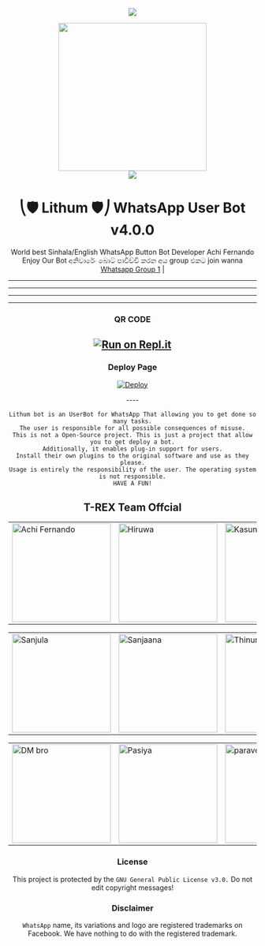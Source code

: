 

<div align="center">		
<img src= "https://camo.githubusercontent.com/71b837571c48af3aa60a73dbc9d5936aa359d78efbfa8a6743cbbbc16b80ef4d/68747470733a2f2f63646e2e646973636f72646170702e636f6d2f6174746163686d656e74732f3830353930323039333930363630383138362f3830353931333937323533353539303932322f74656e6f722e676966"/>
</p>
<div align="center">
  <img src="https://telegra.ph/file/6d87281b5be07068df6cf.jpg" width="300" height="300">
	<div align="center">
<img src= "https://camo.githubusercontent.com/71b837571c48af3aa60a73dbc9d5936aa359d78efbfa8a6743cbbbc16b80ef4d/68747470733a2f2f63646e2e646973636f72646170702e636f6d2f6174746163686d656e74732f3830353930323039333930363630383138362f3830353931333937323533353539303932322f74656e6f722e676966"/>
</p>

  <h1>⎝🛡️ Lithum 🛡️⎠ WhatsApp User Bot v4.0.0</h1>
</div>
<p align="center">
    World best Sinhala/English WhatsApp Button Bot Developer Achi Fernando Enjoy Our Bot අනිවාරේං බොට් පාවිච්චි කරන අය group එකට join wanna
    <br>
        <a href="https://chat.whatsapp.com/BoEEgtNzpk0CbUq6FrUBGr">Whatsapp Group 1</a> |
    <br>
</p>

----
----
----
----	
### QR CODE
[![Run on Repl.it](https://repl.it/badge/github/quiec/whatsasena)](https://replit.com/@CTBOT/Alpha-Qr?v=1)
----
### Deploy Page
[![Deploy](https://www.herokucdn.com/deploy/button.svg)](https://heroku.com/deploy?template=https://github.com/HBMOD22/LithumBOT-1)
</div>
----


```
Lithum bot is an UserBot for WhatsApp That allowing you to get done so many tasks.
The user is responsible for all possible consequences of misuse.
This is not a Open-Source project. This is just a project that allow you to get deploy a bot.
Additionally, it enables plug-in support for users.
Install their own plugins to the original software and use as they please.
Usage is entirely the responsibility of the user. The operating system is not responsible.
HAVE A FUN!
```



## T-REX Team Offcial

<table>
										<tbody>
											<tr>
												<td><a href="https://wa.me/94767911794"><img src="https://telegra.ph/file/6d87281b5be07068df6cf.jpg" width="200" height="200" alt="Achi Fernando"></a></td>
												<td><a href="https://github.com/HBMOD22"><img src="https://telegra.ph/file/6d87281b5be07068df6cf.jpg" width="200" height="200" alt="Hiruwa"></a></td>
												<td><a href="https://www.youtube.com"><img src="https://telegra.ph/file/6d87281b5be07068df6cf.jpg" width="200" height="200" alt="Kasun"></a></td>
											</tr>
										</tbody>
									</table>
                  <table>
										<tbody>
											<tr>
												<td><a href="https://wa.me/94767911794"><img src="https://telegra.ph/file/6d87281b5be07068df6cf.jpg" width="200" height="200" alt="Sanjula"></a></td>
												<td><a href="https://www.youtube.com"><img src="https://telegra.ph/file/6d87281b5be07068df6cf.jpg" width="200" height="200" alt="Sanjaana"></a></td>
                        <td><a href="httsp://github.com/HBMOD22/"><img src="https://telegra.ph/file/6d87281b5be07068df6cf.jpg" width="200" height="200" alt="Thinura"></a></td>
											</tr>
									</table>
                  <table>
										<tbody>
											<tr>
												<td><a href="https://www.youtube.com"><img src="https://telegra.ph/file/6d87281b5be07068df6cf.jpg" width="200" height="200" alt="DM bro"></a></td>
												<td><a href="https://wa.me/94767911794"><img src="https://telegra.ph/file/6d87281b5be07068df6cf.jpg" width="200" height="200" alt="Pasiya"></a></td>
												<td><a href="https://wa.me/94718556912"><img src="https://telegra.ph/file/6d87281b5be07068df6cf.jpg" width="200" height="200" alt="paraveen"></a></td>
											</tr>
										</tbody>
									</table>

### License
This project is protected by the `GNU General Public License v3.0.`
Do not edit copyright messages!

### Disclaimer
`WhatsApp` name, its variations and logo are registered trademarks on Facebook. We have nothing to do with the registered trademark.

